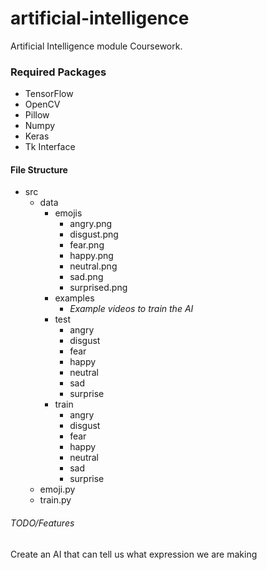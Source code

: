 # artificial-intelligence
Artificial Intelligence module Coursework.

### Required Packages
- TensorFlow
- OpenCV
- Pillow
- Numpy
- Keras
- Tk Interface

#### File Structure
* src
  * data
    * emojis
      * angry.png
      * disgust.png
      * fear.png
      * happy.png
      * neutral.png
      * sad.png
      * surprised.png
    * examples
      * *Example videos to train the AI*
    * test
      * angry
      * disgust
      * fear
      * happy
      * neutral
      * sad
      * surprise
    * train
      * angry
      * disgust
      * fear
      * happy
      * neutral
      * sad
      * surprise
  * emoji.py
  * train.py

###### TODO/Features
Create an AI that can tell us what expression we are making